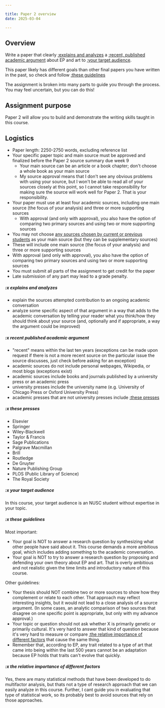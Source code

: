 ```yaml
---

title: Paper 2 overview
date: 2025-03-04

---
```


## Overview

Write a paper that clearly [:explains and analyzes](#x-explains-and-analyzes) a [:recent,  published academic argument](#x-recent-published-academic-argument) about EP and art to [:your target audience](#x-your-target-audience).

This paper likely has different goals than other final papers you have written in the past, so check and follow [:these guidelines](#x-these-guidelines)

The assignment is broken into many parts to guide you through the process. You may feel uncertain, but you can do this!

## Assignment purpose

Paper 2 will allow you to build and demonstrate the writing skills taught in this course.

## Logistics

- Paper length: 2250-2750 words, excluding reference list
- Your specific paper topic and main source must be approved and finalized before the Paper 2 source summary due week 9
	- Your main source can be an article or a book chapter; don't choose a whole book as your main source
	- My source approval means that I don't see any obvious problems with using your source, but I won't be able to read all of your sources closely at this point, so I cannot take responsibility for making sure the source will work well for Paper 2. That is your responsibility.
- Your paper must use at least four academic sources, including one main source (the focus of your analysis) and three or more supporting sources
	- With approval (and only with approval), you also have the option of comparing two primary sources and using two or more supporting sources
- You may not choose [any sources chosen by current or previous students](/course-ntw2029/hidden/p2-extra-pages/p2-past-sources) as your main source (but they can be supplementary sources)
- These will include one main source (the focus of your analysis) and three or more supporting sources
- With approval (and only with approval), you also have the option of comparing two primary sources and using two or more supporting sources
- You must submit all parts of the assignment to get credit for the paper
- Late submission of any part may lead to a grade penalty.

<!-- ## Paper 2 process

Selecting and understanding your source

- Paper 2 general topic proposal (due Sat 28 Feb 2025): suggest some topics of interest related to EP and art
- Paper 2 brief source summary and context (due Sat 15 Mar 2025): briefly summarize your source's contribution to an academic conversation
- Paper 2 source summary and (optional) source summary outline (due Sat 22 Mar 2025): summarize the source argument, optionally in outline form
- Paper 2 proposal and revised source summary outline (due Sat 29 Mar 2025): I'll provide questions to help you figure out how to approach your source analysis; you submit answers to those questions as your Paper 2 proposal and attach a revised source summary outline

Drafting

- Paper 2 introduction and full outline (due Sat 5 Apr 2025): write a draft introduction to Paper 2, including a proposed thesis, and a draft outline of all of Paper 2
- Paper 2 full draft (due Sat 12 Apr 2025): write a full draft that does these things:
	- contextualize the source argument within a larger academic conversation
	- explain the source argument
	- analyze the source argument
	- explain the implications of your analysis
	- (optional) improve or correct the argument

Revision

- Paper 2 final paper (due one week after your conference):
	- refine the paper thesis, structure, examples, and analysis
	- refine the transitions and sentence-level writing
	- proofread, polish, check citations and formatting

Detailed guidance for each of these steps will be provided in class and in future assignments
 -->

##### :x explains and analyzes

- explain the sources attempted contribution to an ongoing academic conversation
- analyze some specific aspect of that argument in a way that adds to the academic conversation by telling your reader what you think/how they should think about your source (and, optionally and if appropriate, a way the argument could be improved)

##### :x recent published academic argument

- "recent" means within the last ten years (exceptions can be made upon request if there is not a more recent source on the particular issue the source discusses, just check before asking for an exception)
- academic sources do not include personal webpages, Wikipedia, or most blogs (exceptions exist)
- academic sources include books and journals published by a university press or an academic press
- university presses include the university name (e.g. University of Chicago Press or Oxford University Press)
- academic presses that are not university presses include [:these presses](#x-these-presses)

##### :x these presses

- Elsevier
- Springer
- Wiley-Blackwell
- Taylor & Francis
- Sage Publications
- Palgrave Macmillan
- Brill
- Routledge
- De Gruyter
- Nature Publishing Group
- PLOS (Public Library of Science)
- The Royal Society

##### :x your target audience

In this course, your target audience is an NUSC student without expertise in your topic.

##### :x these guidelines

Most important:

- Your goal is NOT to answer a research question by synthesizing what other people have said about it. This course demands a more ambitious goal, which includes adding something to the academic conversation.
- Your goal is NOT to try to answer a research question by proposing and defending your own theory about EP and art. That is overly ambitious and not realistic given the time limits and introductory nature of this course.

Other guidelines:

- Your thesis should NOT combine two or more sources to show how they complement or relate to each other. That approach may reflect interesting insights, but it would not lead to a close analysis of a source argument. (In some cases, an analytic comparison of two sources that disagree on one specific point is appropriate, but only with my advance approval.)
- Your topic or question should not ask whether X is primarily genetic or primarily cultural. It's very hard to answer that kind of question because it's very hard to measure or compare [:the relative importance of different factors](#x-the-relative-importance-of-different-factors) that cause the same thing.
- Remember that, according to EP, any trait related to a type of art that came into being within the last 500 years cannot be an adaptation because EP holds that traits can't evolve that quickly.

##### :x the relative importance of different factors

Yes, there are many statistical methods that have been developed to do multifactor analysis, but thats not a type of research approach that we can easily analyze in this course. Further, I cant guide you in evaluating that type of statistical work, so its probably best to avoid sources that rely on those approaches.
